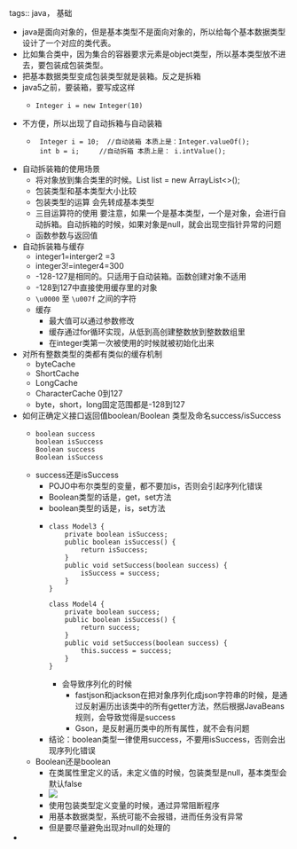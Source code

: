 tags:: java， 基础

- java是面向对象的，但是基本类型不是面向对象的，所以给每个基本数据类型设计了一个对应的类代表。
- 比如集合类中，因为集合的容器要求元素是object类型，所以基本类型放不进去，要包装成包装类型。
- 把基本数据类型变成包装类型就是装箱。反之是拆箱
- java5之前，要装箱，要写成这样
	- ```
	  Integer i = new Integer(10)
	  ```
- 不方便，所以出现了自动拆箱与自动装箱
	- ```
	   Integer i = 10;  //自动装箱 本质上是：Integer.valueOf();
	   int b = i;     //自动拆箱 本质上是： i.intValue();
	  ```
- 自动拆装箱的使用场景
	- 将对象放到集合类里的时候。List<Integer> list = new ArrayList<>();
	- 包装类型和基本类型大小比较
	- 包装类型的运算 会先转成基本类型
	- 三目运算符的使用  要注意，如果一个是基本类型，一个是对象，会进行自动拆箱。自动拆箱的时候，如果对象是null，就会出现空指针异常的问题
	- 函数参数与返回值
- 自动拆装箱与缓存
	- integer1=interger2 =3
	- integer3!=integer4=300
	- -128-127是相同的。只适用于自动装箱。函数创建对象不适用
	- -128到127中直接使用缓存里的对象
	- `\u0000` 至 `\u007f` 之间的字符
	- 缓存
		- 最大值可以通过参数修改
		- 缓存通过for循环实现，从低到高创建整数放到整数数组里
		- 在integer类第一次被使用的时候就被初始化出来
- 对所有整数类型的类都有类似的缓存机制
	- byteCache
	- ShortCache
	- LongCache
	- CharacterCache 0到127
	- byte，short，long固定范围都是-128到127
- 如何正确定义接口返回值boolean/Boolean 类型及命名success/isSuccess
	- ```
	  boolean success
	  boolean isSuccess
	  Boolean success
	  Boolean isSuccess
	  ```
	- success还是isSuccess
		- POJO中布尔类型的变量，都不要加is，否则会引起序列化错误
		- Boolean类型的话是，get，set方法
		- boolean类型的话是，is，set方法
		- ```
		  class Model3 {
		      private boolean isSuccess;
		      public boolean isSuccess() {
		          return isSuccess;
		      }
		      public void setSuccess(boolean success) {
		          isSuccess = success;
		      }
		  }
		  
		  class Model4 {
		      private boolean success;
		      public boolean isSuccess() {
		          return success;
		      }
		      public void setSuccess(boolean success) {
		          this.success = success;
		      }
		  }
		  ```
			- 会导致序列化的时候
				- fastjson和jackson在把对象序列化成json字符串的时候，是通过反射遍历出该类中的所有getter方法，然后根据JavaBeans规则，会导致觉得是success
				- Gson，是反射遍历类中的所有属性，就不会有问题
		- 结论：boolean类型一律使用success，不要用isSuccess，否则会出现序列化错误
	- Boolean还是boolean
		- 在类属性里定义的话，未定义值的时候，包装类型是null，基本类型会默认false
		- ![](http://www.hollischuang.com/wp-content/uploads/2018/12/640.jpeg)
		- 使用包装类型定义变量的时候，通过异常阻断程序
		- 用基本数据类型，系统可能不会报错，进而任务没有异常
		- 但是要尽量避免出现对null的处理的
-